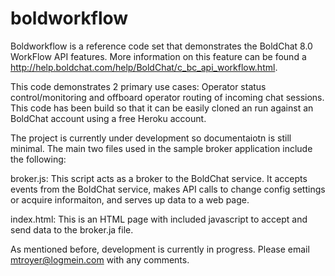 # boldworkflow
Boldworkflow is a reference code set that demonstrates the BoldChat 8.0 WorkFlow API features.  More information on this feature can be found a http://help.boldchat.com/help/BoldChat/c_bc_api_workflow.html.

This code demonstrates 2 primary use cases: Operator status control/monitoring and offboard operator routing of incoming chat sessions.  This code has been build so that it can be easily cloned an run against an BoldChat account using a free Heroku account.

The project is currently under development so documentaiotn is still minimal.  The main two files used in the sample broker application include the following:

broker.js:  This script acts as a broker to the BoldChat service.  It accepts events from the BoldChat service, makes API calls to change config settings or acquire informaiton, and serves up data to a web page.

index.html:  This is an HTML page with included javascript to accept and send data to the broker.ja file.

As mentioned before, development is currently in progress.  Please email mtroyer@logmein.com with any comments.



